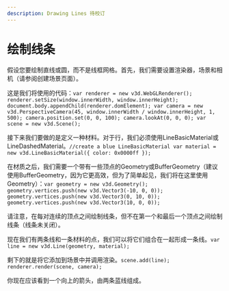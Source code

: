 ```yaml
---
description: Drawing Lines 待校订
---
```


# 绘制线条

假设您要绘制直线或圆，而不是线框网格。首先，我们需要设置渲染器，场景和相机（请参阅创建场景页面）。

这是我们将使用的代码：`var renderer = new v3d.WebGLRenderer(); renderer.setSize(window.innerWidth, window.innerHeight); document.body.appendChild(renderer.domElement); var camera = new v3d.PerspectiveCamera(45, window.innerWidth / window.innerHeight, 1, 500); camera.position.set(0, 0, 100); camera.lookAt(0, 0, 0); var scene = new v3d.Scene();`

接下来我们要做的是定义一种材料。对于行，我们必须使用LineBasicMaterial或LineDashedMaterial。`//create a blue LineBasicMaterial var material = new v3d.LineBasicMaterial({ color: 0x0000ff });`

在材质之后，我们需要一个带有一些顶点的Geometry或BufferGeometry（建议使用BufferGeometry，因为它更高效，但为了简单起见，我们将在这里使用Geometry）：`var geometry = new v3d.Geometry(); geometry.vertices.push(new v3d.Vector3(-10, 0, 0)); geometry.vertices.push(new v3d.Vector3(0, 10, 0)); geometry.vertices.push(new v3d.Vector3(10, 0, 0));`

请注意，在每对连续的顶点之间绘制线条，但不在第一个和最后一个顶点之间绘制线条（线条未关闭）。

现在我们有两条线和一条材料的点，我们可以将它们组合在一起形成一条线。`var line = new v3d.Line(geometry, material);`

剩下的就是将它添加到场景中并调用渲染。`scene.add(line); renderer.render(scene, camera);`

你现在应该看到一个向上的箭头，由两条蓝线组成。

